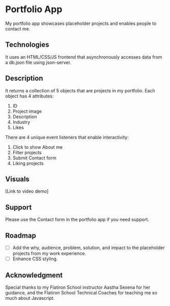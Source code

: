 # Portfolio App

My portfolio app showcases placeholder projects and enables people to contact me.

## Technologies
It uses an HTML/CSS/JS frontend that asynchronously accesses data from a db.json file using json-server. 

## Description
It returns a collection of 5 objects that are projects in my portfolio. Each object has 4 attributes:

1. ID
2. Project image
3. Description
4. Industry
5. Likes

There are 4 unique event listeners that enable interactivity:

1. Click to show About me
2. Filter projects
3. Submit Contact form
4. Liking projects

## Visuals
[Link to video demo]

## Support
Please use the Contact form in the portfolio app if you need support.

## Roadmap
- [ ] Add the why, audience, problem, solution, and impact to the placeholder projects from my work experience.
- [ ] Enhance CSS styling.

## Acknowledgment
Special thanks to my Flatiron School instructor Aastha Sexena for her guidance, and the Flatiron School Technical Coaches for teaching me so much about Javascript.

